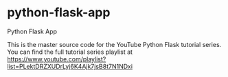 # python-flask-app
Python Flask App

This is the master source code for the YouTube Python Flask tutorial series.
You can find the full tutorial series playlist at https://www.youtube.com/playlist?list=PLektDRZXUDrLyj6K4Ajk7jsB8t7N1NDxi
